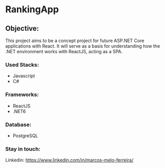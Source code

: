 # RankingApp

## Objective:

This project aims to be a concept project for future ASP.NET Core applications with React. It will serve as a basis for understanding how the .NET environment works with ReactJS, acting as a SPA.

### Used Stacks:

- Javascript
- C#

### Frameworks:

- ReactJS
- .NET6

### Database:

- PostgreSQL

### Stay in touch:

Linkedin: https://www.linkedin.com/in/marcos-melo-ferreira/